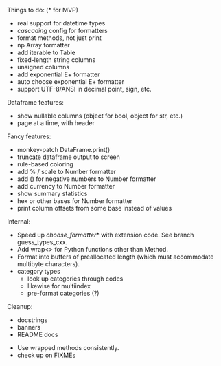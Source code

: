Things to do:  (* for MVP)

- real support for datetime types
- _cascading_ config for formatters
- format methods, not just print
- np Array formatter
- add iterable to Table
- fixed-length string columns
- unsigned columns
- add exponential E+ formatter
- auto choose exponential E+ formatter
- support UTF-8/ANSI in decimal point, sign, etc.

Dataframe features:
- show nullable columns (object for bool, object for str, etc.)
- page at a time, with header

Fancy features:
- monkey-patch DataFrame.print()
- truncate dataframe output to screen
- rule-based coloring
- add % / scale to Number formatter
- add () for negative numbers to Number formatter
- add currency to Number formatter
- show summary statistics
- hex or other bases for Number formatter
- print column offsets from some base instead of values

Internal:
- Speed up _choose_formatter_* with extension code.  See branch guess_types_cxx.
- Add wrap<> for Python functions other than Method.
- Format into buffers of preallocated length (which must accommodate multibyte
  characters).
- category types
  - look up categories through codes
  - likewise for multiindex
  - pre-format categories (?)

Cleanup:
* docstrings 
* banners
* README docs
- Use wrapped methods consistently.
- check up on FIXMEs

